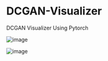 # DCGAN-Visualizer
DCGAN Visualizer Using Pytorch

![image](https://github.com/Manraj-Mann/DCGAN-Visualizer/assets/81899682/d8da961d-fd87-4880-b829-fef7bc29f4fb)

![image](https://github.com/Manraj-Mann/DCGAN-Visualizer/assets/81899682/db3da699-5bf2-46c4-8988-0ad082c602a5)
